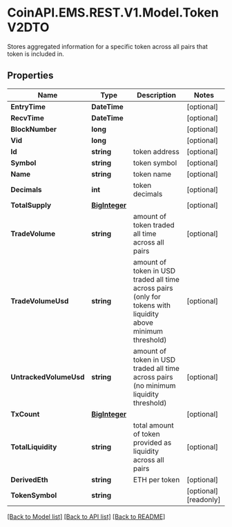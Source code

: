 # CoinAPI.EMS.REST.V1.Model.TokenV2DTO
Stores aggregated information for a specific token across all pairs that token is included in.

## Properties

Name | Type | Description | Notes
------------ | ------------- | ------------- | -------------
**EntryTime** | **DateTime** |  | [optional] 
**RecvTime** | **DateTime** |  | [optional] 
**BlockNumber** | **long** |  | [optional] 
**Vid** | **long** |  | [optional] 
**Id** | **string** | token address | [optional] 
**Symbol** | **string** | token symbol | [optional] 
**Name** | **string** | token name | [optional] 
**Decimals** | **int** | token decimals | [optional] 
**TotalSupply** | [**BigInteger**](BigInteger.md) |  | [optional] 
**TradeVolume** | **string** | amount of token traded all time across all pairs | [optional] 
**TradeVolumeUsd** | **string** | amount of token in USD traded all time across pairs (only for tokens with liquidity above minimum threshold) | [optional] 
**UntrackedVolumeUsd** | **string** | amount of token in USD traded all time across pairs (no minimum liquidity threshold) | [optional] 
**TxCount** | [**BigInteger**](BigInteger.md) |  | [optional] 
**TotalLiquidity** | **string** | total amount of token provided as liquidity across all pairs | [optional] 
**DerivedEth** | **string** | ETH per token | [optional] 
**TokenSymbol** | **string** |  | [optional] [readonly] 

[[Back to Model list]](../README.md#documentation-for-models) [[Back to API list]](../README.md#documentation-for-api-endpoints) [[Back to README]](../README.md)

